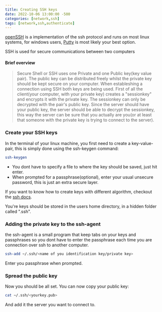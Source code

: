 ```yaml
---
title: Creating SSH keys
date: 2022-10-06 13:00:00 -500
categories: [network,ssh]
tags: [network,ssh,authenticate]
---
```



[openSSH](https://www.ssh.com/academy/ssh/agent) is a implementation of the ssh protocol and runs on most linux systems, for windows users, [Putty](https://www.putty.org/) is most likely your best option. 

SSH is used for secure communications between two computers

#### Brief overview

> Secure Shell or SSH uses one Private and one Public key(key value pair). The public key can be distributed freely whilst the private key should be kept secure on your computer. When estableshing a connection using SSH both keys are being used. First of all the client(your computer, with your private key) creates a "sessionkey" and encrypts it with the private key. The sessionkey can only be decrypted with the pair's public key. Since the server should have your public key, the server should be able to decrypt the sessionkey, this way the server can be sure that you actually are you(or at least that someone with the private key is trying to connect to the server).

### Create your SSH keys
In the terminal of your linux machine, you first need to create a key-value-pair, this is simply done using the ssh-keygen command:

```bash
ssh-keygen
```
* You dont have to specify a file to where the key should be saved, just hit enter.
* When prompted for a passphrase(optional), enter your usual unsecure password, this is just an extra secure layer.

If you want to know how to create keys with different algorithm, checkout the [ssh docs](https://www.ssh.com/academy/ssh/keygen).


You're keys should be stored in the users home directory, in a hidden folder called ".ssh".

### Adding the private key to the ssh-agent
the ssh-agent is a small program that keep tabs on your keys and passphrases so you dont have to enter the passphrase each time you are connection over ssh to another computer.

```bash
ssh-add ~/.ssh/<name of you identification key/private key>
```
Enter you passphrase when prompted.

### Spread the public key
Now you should be all set. You can now copy your public key:

```bash
cat ~/.ssh/<yourkey.pub>
```

And add it the server you want to connect to.